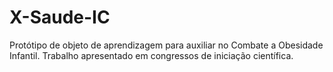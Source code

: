 # X-Saude-IC
Protótipo de objeto de aprendizagem para auxiliar no Combate a Obesidade Infantil. Trabalho apresentado em congressos de iniciação científica.
